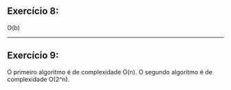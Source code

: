 ## Exercício 8:

O(b)

---

## Exercício 9:

O primeiro algoritmo é de complexidade O(n).
O segundo algoritmo é de complexidade O(2^n).
